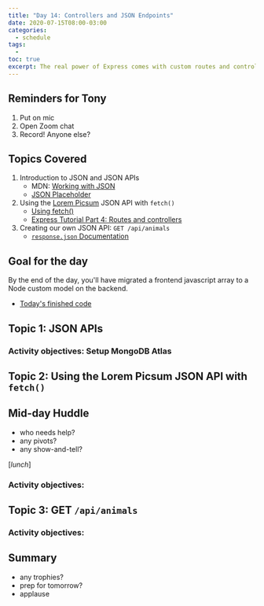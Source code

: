 ```yaml
---
title: "Day 14: Controllers and JSON Endpoints"
date: 2020-07-15T08:00-03:00
categories:
  - schedule
tags:
  - 
toc: true
excerpt: The real power of Express comes with custom routes and controllers. In industry, we call these API Endpoints.
---
```

## Reminders for Tony
1. Put on mic
2. Open Zoom chat
3. Record! Anyone else?

## Topics Covered
1. Introduction to JSON and JSON APIs
    - MDN: [Working with JSON](https://developer.mozilla.org/en-US/docs/Learn/JavaScript/Objects/JSON)
    - [JSON Placeholder](https://jsonplaceholder.typicode.com/)
2. Using the [Lorem Picsum](https://picsum.photos/) JSON API with `fetch()`
    - [Using fetch()](https://css-tricks.com/using-fetch/)
    - [Express Tutorial Part 4: Routes and controllers](https://developer.mozilla.org/en-US/docs/Learn/Server-side/Express_Nodejs/routes)
3. Creating our own JSON API: `GET /api/animals`
    - [`response.json` Documentation](https://expressjs.com/en/api.html#res.json)

## Goal for the day
By the end of the day, you'll have migrated a frontend javascript array to a Node custom model on the backend.

- [Today's finished code](https://github.com/cprg210/sample-code/tree/master/backend/4-animals-json-fetch)

## Topic 1: JSON APIs
### Activity objectives: Setup MongoDB Atlas

## Topic 2: Using the Lorem Picsum JSON API with `fetch()`

## Mid-day Huddle
- who needs help?
- any pivots?
- any show-and-tell?

[*lunch*] 

### Activity objectives:

## Topic 3: GET `/api/animals`
### Activity objectives:

## Summary
- any trophies?
- prep for tomorrow?
- applause